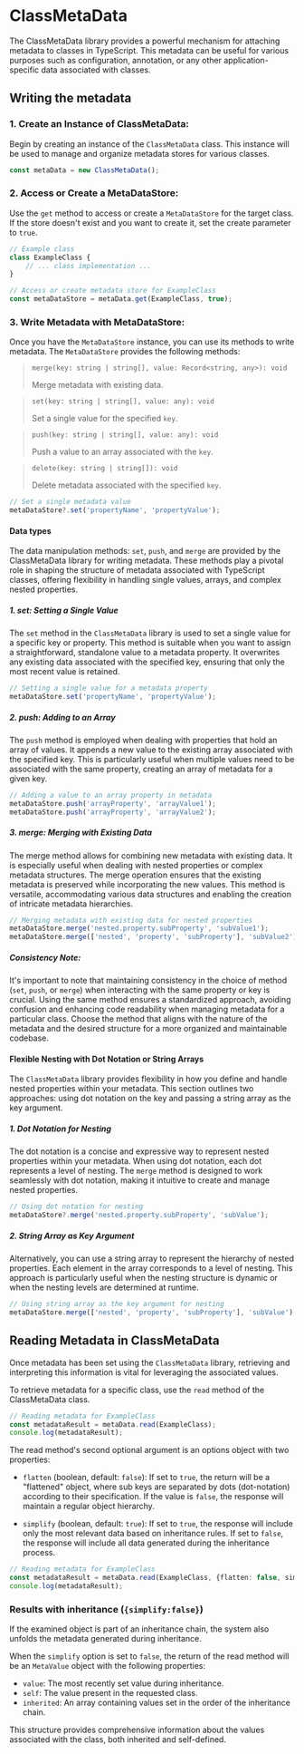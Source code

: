 # ClassMetaData

The ClassMetaData library provides a powerful mechanism for attaching metadata to classes in TypeScript. This metadata can be useful for various purposes such as configuration, annotation, or any other application-specific data associated with classes.

## Writing the metadata

### 1. Create an Instance of ClassMetaData:

Begin by creating an instance of the `ClassMetaData` class. This instance will be used to manage and organize metadata
stores for various classes.

```ts
const metaData = new ClassMetaData();
```

### 2. Access or Create a MetaDataStore:

Use the `get` method to access or create a `MetaDataStore` for the target class. If the store doesn't exist and you want
to create it, set the create parameter to `true`.

```ts
// Example class
class ExampleClass {
	// ... class implementation ...
}

// Access or create metadata store for ExampleClass
const metaDataStore = metaData.get(ExampleClass, true);
```

### 3. Write Metadata with MetaDataStore:

Once you have the `MetaDataStore` instance, you can use its methods to write metadata. The `MetaDataStore` provides the following methods:

> `merge(key: string | string[], value: Record<string, any>): void`
>
> Merge metadata with existing data.

> `set(key: string | string[], value: any): void`
>
> Set a single value for the specified `key`.

> `push(key: string | string[], value: any): void`
>
> Push a value to an array associated with the `key`.

> `delete(key: string | string[]): void`
>
> Delete metadata associated with the specified `key`.

```ts
// Set a single metadata value
metaDataStore?.set('propertyName', 'propertyValue');
```

#### Data types

The data manipulation methods: `set`, `push`, and `merge` are provided by the ClassMetaData library for writing metadata. These methods play a pivotal role in shaping the structure of metadata associated with TypeScript classes, offering flexibility in handling single values, arrays, and complex nested properties.

##### 1. set: Setting a Single Value
The `set` method in the `ClassMetaData` library is used to set a single value for a specific key or property. This method is suitable when you want to assign a straightforward, standalone value to a metadata property. It overwrites any existing data associated with the specified key, ensuring that only the most recent value is retained.

```ts
// Setting a single value for a metadata property
metaDataStore.set('propertyName', 'propertyValue');
```

##### 2. push: Adding to an Array
The `push` method is employed when dealing with properties that hold an array of values. It appends a new value to the existing array associated with the specified key. This is particularly useful when multiple values need to be associated with the same property, creating an array of metadata for a given key.

```ts
// Adding a value to an array property in metadata
metaDataStore.push('arrayProperty', 'arrayValue1');
metaDataStore.push('arrayProperty', 'arrayValue2');
```

##### 3. merge: Merging with Existing Data
The merge method allows for combining new metadata with existing data. It is especially useful when dealing with nested properties or complex metadata structures. The merge operation ensures that the existing metadata is preserved while incorporating the new values. This method is versatile, accommodating various data structures and enabling the creation of intricate metadata hierarchies.

```ts
// Merging metadata with existing data for nested properties
metaDataStore.merge('nested.property.subProperty', 'subValue1');
metaDataStore.merge(['nested', 'property', 'subProperty'], 'subValue2');
```

##### Consistency Note:
It's important to note that maintaining consistency in the choice of method (`set`, `push`, or `merge`) when interacting with the same property or key is crucial. Using the same method ensures a standardized approach, avoiding confusion and enhancing code readability when managing metadata for a particular class. Choose the method that aligns with the nature of the metadata and the desired structure for a more organized and maintainable codebase.

#### Flexible Nesting with Dot Notation or String Arrays

The `ClassMetaData` library provides flexibility in how you define and handle nested properties within your metadata. This section outlines two approaches: using dot notation on the key and passing a string array as the key argument.

##### 1. Dot Notation for Nesting

The dot notation is a concise and expressive way to represent nested properties within your metadata. When using dot notation, each dot represents a level of nesting. The `merge` method is designed to work seamlessly with dot notation, making it intuitive to create and manage nested properties.

```ts
// Using dot notation for nesting
metaDataStore?.merge('nested.property.subProperty', 'subValue');
```

##### 2. String Array as Key Argument
Alternatively, you can use a string array to represent the hierarchy of nested properties. Each element in the array corresponds to a level of nesting. This approach is particularly useful when the nesting structure is dynamic or when the nesting levels are determined at runtime.

```ts
// Using string array as the key argument for nesting
metaDataStore.merge(['nested', 'property', 'subProperty'], 'subValue');
```
## Reading Metadata in ClassMetaData

Once metadata has been set using the `ClassMetaData` library, retrieving and interpreting this information is vital for leveraging the associated values. 

To retrieve metadata for a specific class, use the `read` method of the ClassMetaData class. 

```ts
// Reading metadata for ExampleClass
const metadataResult = metaData.read(ExampleClass);
console.log(metadataResult);
```

The read method's second optional argument is an options object with two properties:

- `flatten` (boolean, default: `false`): If set to `true`, the return will be a "flattened" object, where sub keys are separated by dots (dot-notation) according to their specification. If the value is `false`, the response will maintain a regular object hierarchy.

- `simplify` (boolean, default: `true`): If set to `true`, the response will include only the most relevant data based on inheritance rules. If set to `false`, the response will include all data generated during the inheritance process.

```ts
// Reading metadata for ExampleClass
const metadataResult = metaData.read(ExampleClass, {flatten: false, simplify: true});
console.log(metadataResult);
```

### Results with inheritance (`{simplify:false}`)

If the examined object is part of an inheritance chain, the system also unfolds the metadata generated during inheritance.

When the `simplify` option is set to `false`, the return of the read method will be an `MetaValue` object with the following properties:

- `value`: The most recently set value during inheritance.
- `self`: The value present in the requested class.
- `inherited`: An array containing values set in the order of the inheritance chain.

This structure provides comprehensive information about the values associated with the class, both inherited and self-defined.